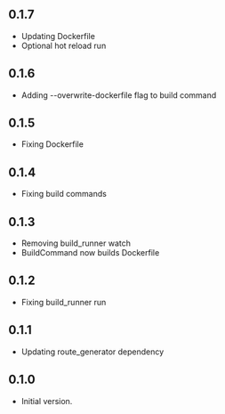 ## 0.1.7

- Updating Dockerfile
- Optional hot reload run

## 0.1.6

- Adding --overwrite-dockerfile flag to build command

## 0.1.5

- Fixing Dockerfile

## 0.1.4

- Fixing build commands

## 0.1.3

- Removing build_runner watch
- BuildCommand now builds Dockerfile

## 0.1.2

- Fixing build_runner run

## 0.1.1

- Updating route_generator dependency

## 0.1.0

- Initial version.
